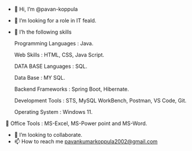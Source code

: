 - 👋 Hi, I’m @pavan-koppula
- 👀 I’m looking for a role in IT feald.
- 🌱 I’h the following skills

	Programming Languages	:	Java.

	Web Skills			      :	HTML, CSS, Java Script.

	DATA BASE Languages	  :	SQL.

	Data Base 			      :	MY SQL.

	Backend Frameworks		:	Spring Boot, Hibernate.

	Development Tools		  :	STS, MySQL WorkBench, Postman, VS Code, Git. 

	Operating System	  	:	Windows 11.

	Office Tools			    : MS-Excel, MS-Power point and MS-Word.
 
- 💞️ I’m looking to collaborate.
- 📫 How to reach me pavankumarkoppula2002@gmail.com

<!---
pavan-koppula/pavan-koppula is a ✨ special ✨ repository because its `README.md` (this file) appears on your GitHub profile.
You can click the Preview link to take a look at your changes.
--->

